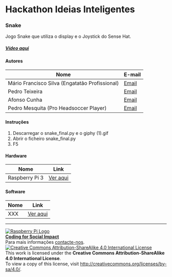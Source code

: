 ﻿# Hackathon Ideias Inteligentes  

### Snake

Jogo Snake que utiliza o display e o Joystick do Sense Hat.
  
##### [Vídeo aqui](https://drive.google.com/file/d/0B_pUAOPBkih7eUhJNGgwZDJWY0k/view?usp=sharing)  
  
#### Autores  

|Nome  |E-mail  |  
|---|---|    
|Mário Francisco Silva  (Engatatão Profissional)|[Email](None)  |  
|Pedro Teixeira  |[Email](None)  |  
|Afonso Cunha  |[Email](None)  |  
|Pedro Mesquita  (Pro Headsoccer Player)|[Email](None)  |  

#### Instruções

1. Descarregar o snake_final.py e o giphy (1).gif
2. Abrir o ficheiro snake_final.py
3. F5

#### Hardware  

|Nome  |Link  |  
|---|---|    
|Raspberry Pi 3  |[Ver aqui](http://www.raspberrypi.org)  |  

#### Software  

|Nome  |Link  |  
|---|---|    
|XXX  |[Ver aqui](http://www.xxx.yyy)  |  


***  
[![Raspberry Pi Logo](https://upload.wikimedia.org/wikipedia/en/thumb/c/cb/Raspberry_Pi_Logo.svg/50px-Raspberry_Pi_Logo.svg.png)](http://raspberrypi.org)   
[**Coding for Social Impact**](http://codingforsocialimpact.fe.up.pt)  
Para mais informações [contacte-nos](mailto:hello@codingforsocialimpact.org.com).  
[![Creative Commons Attribution-ShareAlike 4.0 International License](https://licensebuttons.net/l/by-sa/4.0/88x31.png)](http://creativecommons.org/licenses/by-sa/4.0/)  
This work is licensed under the **Creative Commons Attribution-ShareAlike 4.0 International License**.  
To view a copy of this license, visit http://creativecommons.org/licenses/by-sa/4.0/.  
